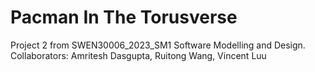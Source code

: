 # Pacman In The Torusverse

Project 2 from SWEN30006_2023_SM1 Software Modelling and Design.
Collaborators: Amritesh Dasgupta, Ruitong Wang, Vincent Luu

